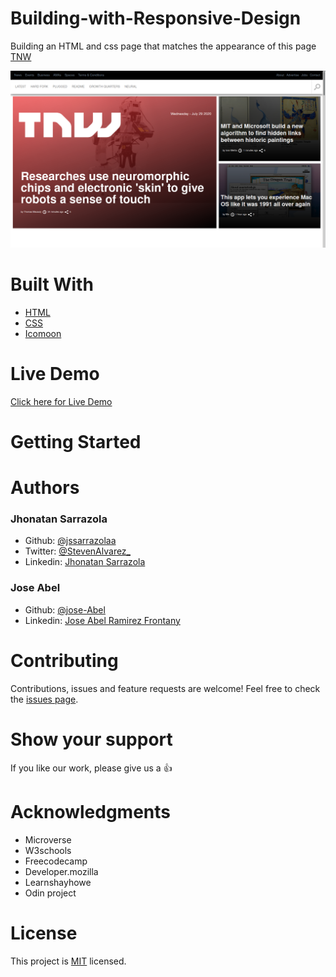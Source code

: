 # Building-with-Responsive-Design

Building an HTML and css page that matches the appearance of this page [TNW](https://thenextweb.com/)

<p align="center">
  <img src="./img/screenshot.png" width="850" title="Screenshot">
</p>

# Built With

- [HTML](https://developer.mozilla.org/en-US/docs/Web/HTML)
- [CSS](https://www.w3schools.com/css/)
- [Icomoon](https://icomoon.io/)


# Live Demo

[Click here for Live Demo](https://raw.githack.com/jssarrazolaa/Building-with-Responsive-Design/workplace/index.html)

# Getting Started

# Authors

### Jhonatan Sarrazola

- Github: [@jssarrazolaa](https://github.com/jssarrazolaa)
- Twitter: [@StevenAlvarez_](https://twitter.com/StevenAlvarez_)
- Linkedin: [Jhonatan Sarrazola](https://www.linkedin.com/in/jhonatan-sarrazola-6a46a01a5/)

### Jose Abel

- Github: [@jose-Abel](https://github.com/jose-Abel)
- Linkedin: [Jose Abel Ramirez Frontany](https://www.linkedin.com/in/jose-abel-ramirez-frontany-7674a842/)

# Contributing

Contributions, issues and feature requests are welcome!
Feel free to check the [issues page](https://github.com/jssarrazolaa/Building-with-Responsive-Design/issues).

# Show your support

If you like our work, please give us a :+1:

# Acknowledgments

- Microverse
- W3schools
- Freecodecamp
- Developer.mozilla
- Learnshayhowe
- Odin project

# License

This project is [MIT](https://opensource.org/licenses/MIT) licensed.
